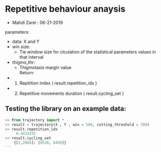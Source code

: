 

# Repetitive behaviour anaysis
* Mahdi Zarei : 06-21-2019

parameters:
* data: 
    X and Y
* win size:
    - Tie window size for clculation of the statistical parameters values in that interval
* thigmo_thr:
    - Thigmotaxis margin value        
Return:
* 1. Repitition index ( result.repetition_idx )
* 2. Repetitive movements duration ( result.cycling_set )


## Testing the library on an example data:

```python
>> from trajectory import *
>> result = trajectory(X , Y , win = 500, cutting_threshold = 700)
>> result.repetition_idx 
     0.4433335
>> result.cycling_set
    {[2,2004]: [4520, 8499]}
'''
